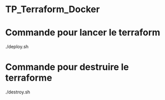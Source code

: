 # TP_Terraform_Docker

# Commande pour lancer le terraform
./deploy.sh

# Commande pour destruire le terraforme
./destroy.sh